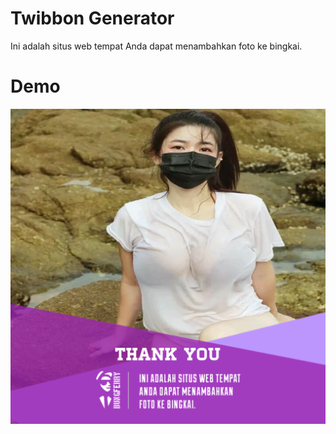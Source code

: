 # Twibbon Generator

Ini adalah situs web tempat Anda dapat menambahkan foto ke bingkai.

# Demo

![Preview Twibbon](/img/preview.png)
